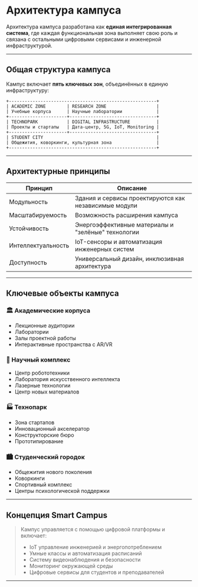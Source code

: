 # Архитектура кампуса

Архитектура кампуса разработана как **единая интегрированная система**, где каждая функциональная зона выполняет свою роль и связана с остальными цифровыми сервисами и инженерной инфраструктурой.

---

## Общая структура кампуса

Кампус включает **пять ключевых зон**, объединённых в единую инфраструктуру:

```
+--------------------------------------------------------+
| ACADEMIC ZONE        | RESEARCH ZONE                   |
| Учебные корпуса      | Научные лаборатории             |
+----------------------+---------------------------------+
| TECHNOPARK           | DIGITAL INFRASTRUCTURE          |
| Проекты и стартапы   | Дата-центр, 5G, IoT, Monitoring |
+----------------------+---------------------------------+
| STUDENT CITY                                           |
| Общежития, коворкинги, культурная зона                 |
+--------------------------------------------------------+
```
---

## Архитектурные принципы

| Принцип | Описание |
|---------|----------|
| Модульность | Здания и сервисы проектируются как независимые модули |
| Масштабируемость | Возможность расширения кампуса |
| Устойчивость | Энергоэффективные материалы и "зелёные" технологии |
| Интеллектуальность | IoT-сенсоры и автоматизация инженерных систем |
| Доступность | Универсальный дизайн, инклюзивная архитектура |

---

## Ключевые объекты кампуса

### 🏛 Академические корпуса
- Лекционные аудитории
- Лаборатории
- Залы проектной работы
- Интерактивные пространства с AR/VR

### 🔬 Научный комплекс
- Центр робототехники
- Лаборатория искусственного интеллекта
- Лазерные технологии
- Центр новых материалов

### 🏭 Технопарк
- Зона стартапов
- Инновационный акселератор
- Конструкторские бюро
- Прототипирование

### 🏙 Студенческий городок
- Общежития нового поколения
- Коворкинги
- Спортивный комплекс
- Центры психологической поддержки

---

## Концепция Smart Campus

> Кампус управляется с помощью цифровой платформы и включает:
> - IoT управление инженерией и энергопотреблением  
> - Умные классы и автоматизация расписаний  
> - Систему видеонаблюдения и безопасности  
> - Мониторинг окружающей среды  
> - Цифровые сервисы для студентов и преподавателей  

---